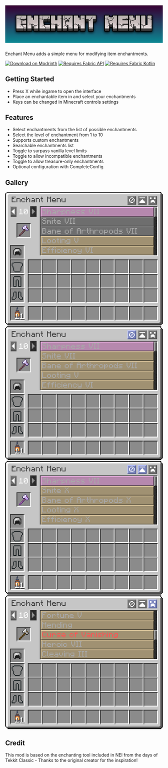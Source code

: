 # ![Enchant Menu](./assets/icons/long-rect.png)

Enchant Menu adds a simple menu for modifying item enchantments.

[<img alt="Download on Modrinth" height="72" src="https://github.com/modrinth/art/raw/main/Branding/Badge/badge-dark.svg"/>](https://modrinth.com/mod/enchant-menu)
[<img alt="Requires Fabric API" height="72" src="https://i.imgur.com/bTus4wH.png"/>](https://modrinth.com/mod/fabric-api)
[<img alt="Requires Fabric Kotlin" height="72" src="https://i.imgur.com/c1DH9VL.png"/>](https://modrinth.com/mod/fabric-language-kotlin)

## Getting Started

- Press X while ingame to open the interface
- Place an enchantable item in and select your enchantments
- Keys can be changed in Minecraft controls settings

## Features

- Select enchantments from the list of possible enchantments
- Select the level of enchantment from 1 to 10
- Supports custom enchantments
- Searchable enchantments list
- Toggle to surpass vanilla level limits
- Toggle to allow incompatible enchantments
- Toggle to allow treasure-only enchantments
- Optional configuration with CompleteConfig

## Gallery

![Item with enchantments](./assets/screenshots/enchanted-locked.png)
![Incompatible enchantments unlocked](./assets/screenshots/incompatible-unlocked.png)
![Level limit unlocked](./assets/screenshots/level-unlocked.png)
![Treasure enchantments unlocked](./assets/screenshots/treasure-unlocked.png)

## Credit

This mod is based on the enchanting tool included in NEI from the days of Tekkit Classic - Thanks to the original
creator for the inspiration!
